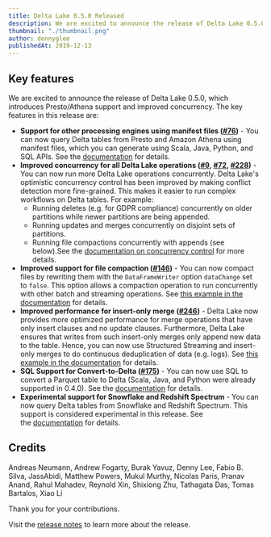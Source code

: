 ```yaml
---
title: Delta Lake 0.5.0 Released
description: We are excited to announce the release of Delta Lake 0.5.0, which introduces Presto/Athena support and improved concurrency.
thumbnail: "./thumbnail.png"
author: dennyglee
publishedAt: 2019-12-13
---
```


## Key features

We are excited to announce the release of Delta Lake 0.5.0, which introduces Presto/Athena support and improved concurrency. The key features in this release are:

- **Support for other processing engines using manifest files ([#76](https://github.com/delta-io/delta/issues/76))** - You can now query Delta tables from Presto and Amazon Athena using manifest files, which you can generate using Scala, Java, Python, and SQL APIs. See the [documentation](https://docs.delta.io/0.5.0/presto-integration.html) for details.
- **Improved concurrency for all Delta Lake operations ([#9](https://github.com/delta-io/delta/issues/9), [#72](https://github.com/delta-io/delta/issues/72), [#228](https://github.com/delta-io/delta/issues/228))** - You can now run more Delta Lake operations concurrently. Delta Lake's optimistic concurrency control has been improved by making conflict detection more fine-grained. This makes it easier to run complex workflows on Delta tables. For example:
  - Running deletes (e.g. for GDPR compliance) concurrently on older partitions while newer partitions are being appended.
  - Running updates and merges concurrently on disjoint sets of partitions.
  - Running file compactions concurrently with appends (see below).See the [documentation on concurrency control](https://docs.delta.io/0.5.0/concurrency-control.html) for more details.
- **Improved support for file compaction ([#146](https://github.com/delta-io/delta/issues/146))** - You can now compact files by rewriting them with the `DataFrameWriter` option `dataChange` set to `false`. This option allows a compaction operation to run concurrently with other batch and streaming operations. See [this example in the documentation](https://docs.delta.io/0.5.0/best-practices.html#compact-files) for details.
- **Improved performance for insert-only merge ([#246](https://github.com/delta-io/delta/issues/246))** - Delta Lake now provides more optimized performance for merge operations that have only insert clauses and no update clauses. Furthermore, Delta Lake ensures that writes from such insert-only merges only append new data to the table. Hence, you can now use Structured Streaming and insert-only merges to do continuous deduplication of data (e.g. logs). See [this example in the documentation](https://docs.delta.io/0.5.0/delta-update.html#-merge-in-dedup) for details.
- **SQL Support for Convert-to-Delta ([#175](https://github.com/delta-io/delta/issues/175))** - You can now use SQL to convert a Parquet table to Delta (Scala, Java, and Python were already supported in 0.4.0). See the [documentation](https://docs.delta.io/0.5.0/delta-utility.html#convert-to-delta) for details.
- **Experimental support for Snowflake and Redshift Spectrum** - You can now query Delta tables from Snowflake and Redshift Spectrum. This support is considered experimental in this release. See the [documentation](https://docs.delta.io/0.5.0/integrations.html) for details.

## Credits

Andreas Neumann, Andrew Fogarty, Burak Yavuz, Denny Lee, Fabio B. Silva, JassAbidi, Matthew Powers, Mukul Murthy, Nicolas Paris, Pranav Anand, Rahul Mahadev, Reynold Xin, Shixiong Zhu, Tathagata Das, Tomas Bartalos, Xiao Li

Thank you for your contributions.

Visit the [release notes](https://github.com/delta-io/delta/releases/tag/v0.5.0) to learn more about the release.
